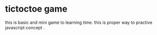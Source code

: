 # tictoctoe game
this is basic and mini game to learning time.
this is proper way to practive javascript concept .
